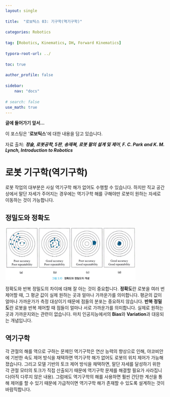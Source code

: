 ```yaml
---
layout: single

title:  "로보틱스 03: 기구학(역기구학)"

categories: Robotics

tag: [Robotics, Kinematics, DH, Forward Kinematics]

typora-root-url: ../

toc: true

author_profile: false

sidebar:
    nav: "docs"

# search: false
use_math: true
---
```




**글에 들어가기 앞서...**

이 포스팅은 '**로보틱스**'에 대한 내용을 담고 있습니다.



자료 출처: ***정슬, 로봇공학, 5판***,  ***송재복, 로봇 팔의 설계 및 제어***, ***F. C. Park and K. M. Lynch, Introduction to Robotics***









# 로봇 기구학(역기구학)

  로봇 작업의 대부분은 사실 역기구학 해가 없어도 수행할 수 있습니다. 하지만 직교 공간상에서 말단 자세가 주어지는 경우에는 역기구학 해를 구해야만 로봇이 원하는 자세로 이동하는 것이 가능합니다.







## 정밀도와 정확도

<img src="/images/2024-10-28-Robotics_03/image-20241028220052840.png" alt="image-20241028220052840" style="zoom:40%;" />

  정확도와 반복 정밀도의 차이에 대해 잘 아는 것이 중요합니다. **정확도**란 로봇을 여러 번 제어할 때, 그 평균 값이 실제 원하는 곳과 얼마나 가까운가를 의미합니다. 평균의 값이 얼마나 가까운가가 측정 대상이기 때문에 점들의 분포는 중요하지 않습니다. **반복 정밀도**란 로봇을 반복 제어할 때 점들이 얼마나 서로 가까운가를 의미합니다. 실제로 원하는 곳과 가까운지와는 관련이 없습니다. 마치 인공지능에서의 **Bias**와 **Variation**과 대응되는 개념입니다.







## 역기구학

  각 관절의 해를 역으로 구하는 문제인 역기구학은 연산 능력의 향상으로 인해, 야코비안에 기반한 속도 제어 방식을 채택하면 역기구학 해가 없어도 로봇의 위치 제어가 가능해졌습니다. 그리고 모델 기반의 토크 제어 방식을 채택하면, 말단 자세를 달성하기 위한 각 관절 모터의 토크가 직접 산출되기 때문에 역기구학 문제를 해결할 필요가 사라집니다(아직 다루지 않은 내용). 그럼에도 역기구학의 해를 사용하면 훨씬 간단한 계산을 통해 제어를 할 수 있기 때문에 가급적이면 역기구학 해가 존재할 수 있도록 설계하는 것이 바람직합니다.
